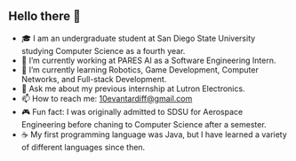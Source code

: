 ## Hello there 👋


- 🎓 I am an undergraduate student at San Diego State University studying Computer Science as a fourth year.
- 🔭 I’m currently working at PARES AI as a Software Engineering Intern.
- 🌱 I’m currently learning Robotics, Game Development, Computer Networks, and Full-stack Development.
- 💬 Ask me about my previous internship at Lutron Electronics.
- 📫 How to reach me: 10evantardiff@gmail.com
- 🎮 Fun fact: I was originally admitted to SDSU for Aerospace Engineering before chaning to Computer Science after a semester.
- ☕ My first programming language was Java, but I have learned a variety of different languages since then.
